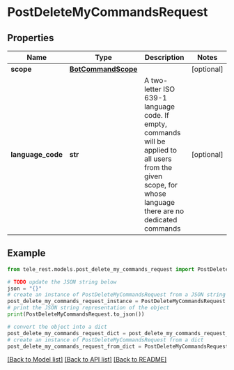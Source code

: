 # PostDeleteMyCommandsRequest


## Properties

Name | Type | Description | Notes
------------ | ------------- | ------------- | -------------
**scope** | [**BotCommandScope**](BotCommandScope.md) |  | [optional] 
**language_code** | **str** | A two-letter ISO 639-1 language code. If empty, commands will be applied to all users from the given scope, for whose language there are no dedicated commands | [optional] 

## Example

```python
from tele_rest.models.post_delete_my_commands_request import PostDeleteMyCommandsRequest

# TODO update the JSON string below
json = "{}"
# create an instance of PostDeleteMyCommandsRequest from a JSON string
post_delete_my_commands_request_instance = PostDeleteMyCommandsRequest.from_json(json)
# print the JSON string representation of the object
print(PostDeleteMyCommandsRequest.to_json())

# convert the object into a dict
post_delete_my_commands_request_dict = post_delete_my_commands_request_instance.to_dict()
# create an instance of PostDeleteMyCommandsRequest from a dict
post_delete_my_commands_request_from_dict = PostDeleteMyCommandsRequest.from_dict(post_delete_my_commands_request_dict)
```
[[Back to Model list]](../README.md#documentation-for-models) [[Back to API list]](../README.md#documentation-for-api-endpoints) [[Back to README]](../README.md)


